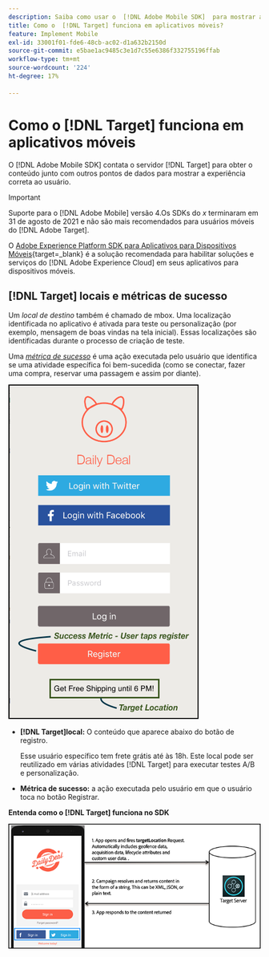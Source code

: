 ```yaml
---
description: Saiba como usar o  [!DNL Adobe Mobile SDK]  para mostrar as experiências ideais aos visitantes do aplicativo móvel.
title: Como o  [!DNL Target] funciona em aplicativos móveis?
feature: Implement Mobile
exl-id: 33001f01-fde6-48cb-ac02-d1a632b2150d
source-git-commit: e5bae1ac9485c3e1d7c55e6386f332755196ffab
workflow-type: tm+mt
source-wordcount: '224'
ht-degree: 17%

---
```


# Como o [!DNL Target] funciona em aplicativos móveis

O [!DNL Adobe Mobile SDK] contata o servidor [!DNL Target] para obter o conteúdo junto com outros pontos de dados para mostrar a experiência correta ao usuário.

>[!IMPORTANT]
>
>Suporte para o [!DNL Adobe Mobile] versão 4.Os SDKs do *x* terminaram em 31 de agosto de 2021 e não são mais recomendados para usuários móveis do [!DNL Adobe Target].
>
>O [Adobe Experience Platform SDK para Aplicativos para Dispositivos Móveis](https://developer.adobe.com/client-sdks/documentation/){target=_blank} é a solução recomendada para habilitar soluções e serviços do [!DNL Adobe Experience Cloud] em seus aplicativos para dispositivos móveis.

## [!DNL Target] locais e métricas de sucesso

Um *local de destino* também é chamado de mbox. Uma localização identificada no aplicativo é ativada para teste ou personalização (por exemplo, mensagem de boas vindas na tela inicial). Essas localizações são identificadas durante o processo de criação de teste.

Uma *[métrica de sucesso](https://experienceleague.adobe.com/docs/target/using/activities/success-metrics/success-metrics.html?lang=pt-BR)* é uma ação executada pelo usuário que identifica se uma atividade específica foi bem-sucedida (como se conectar, fazer uma compra, reservar uma passagem e assim por diante).

![alt imagem](assets/mobile-target-location.png)

* **[!DNL Target]local:** O conteúdo que aparece abaixo do botão de registro.

  Esse usuário específico tem frete grátis até às 18h. Este local pode ser reutilizado em várias atividades [!DNL Target] para executar testes A/B e personalização.

* **Métrica de sucesso:** a ação executada pelo usuário em que o usuário toca no botão Registrar.

**Entenda como o [!DNL Target] funciona no SDK**

![alt imagem](assets/how-target-mobile-works.png)
